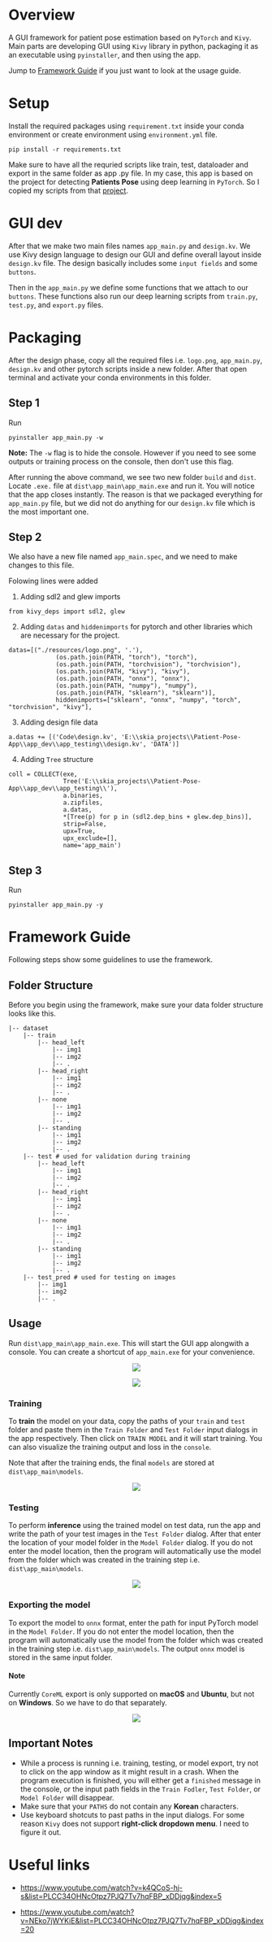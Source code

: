 # Overview
A GUI framework for patient pose estimation based on `PyTorch` and `Kivy`. Main parts are developing GUI using `Kivy` library in python, packaging it as an executable using `pyinstaller`, and then using the app.

Jump to [Framework Guide](#guide) if you just want to look at  the usage guide.

# Setup
Install the required packages using `requirement.txt` inside your conda environment or create environment using `environment.yml` file.
```console
pip install -r requirements.txt
```

Make sure to have all the requried scripts like train, test, dataloader and export in the same folder as app .py file. In my case, this app is based on the project for detecting **Patients Pose** using deep learning in `PyTorch`. So I copied my scripts from that [project](https://github.com/pytholic/Patient_Pose_Detection_Depth_Images/tree/main/Implementation).

# GUI dev
After that we make two main files names `app_main.py` and `design.kv`. We use Kivy design language to design our GUI and define overall layout inside `design.kv` file. The design basically includes some `input fields` and some `buttons`. 

Then in the `app_main.py` we define some functions that we attach to our `buttons`. These functions also run our deep learning scripts from `train.py`, `test.py`, and `export.py` files.

# Packaging
After the design phase, copy all the required files i.e. `logo.png`, `app_main.py`, `design.kv` and other pytorch scripts inside a new folder. After that open terminal and activate your conda environments in this folder.
## Step 1
Run 
```
pyinstaller app_main.py -w
```
**Note:** The `-w` flag is to hide the console. However if you need to see some outputs or training process on the console, then don't use this flag.

After running the above command, we see two new folder `build` and `dist`. Locate `.exe.` file at `dist\app_main\app_main.exe` and run it. You will notice that the app closes instantly. The reason is that we packaged everything for `app_main.py` file, but we did not do anything for our `design.kv` file which is the most important one.

## Step 2
We also have a new file named `app_main.spec`, and we need to make changes to this file. 

Folowing lines were added

1. Adding sdl2 and glew imports
```
from kivy_deps import sdl2, glew
```

2. Adding `datas` and `hiddenimports` for pytorch and other libraries which are necessary for the project.
```
datas=[("./resources/logo.png", '.'), 
             (os.path.join(PATH, "torch"), "torch"),
             (os.path.join(PATH, "torchvision"), "torchvision"),
             (os.path.join(PATH, "kivy"), "kivy"),
             (os.path.join(PATH, "onnx"), "onnx"),
             (os.path.join(PATH, "numpy"), "numpy"),
             (os.path.join(PATH, "sklearn"), "sklearn")],
             hiddenimports=["sklearn", "onnx", "numpy", "torch", "torchvision", "kivy"],
```

3. Adding design file data
```
a.datas += [('Code\design.kv', 'E:\\skia_projects\\Patient-Pose-App\\app_dev\\app_testing\\design.kv', 'DATA')]
```

4. Adding `Tree` structure
```
coll = COLLECT(exe,
               Tree('E:\\skia_projects\\Patient-Pose-App\\app_dev\\app_testing\\'),
               a.binaries,
               a.zipfiles,
               a.datas, 
               *[Tree(p) for p in (sdl2.dep_bins + glew.dep_bins)],
               strip=False,
               upx=True,
               upx_exclude=[],
               name='app_main')
```

## Step 3
Run
```console
pyinstaller app_main.py -y
```

<a name="guide"></a>
# Framework Guide
Following steps show some guidelines to use the framework.

## Folder Structure
Before you begin using the framework, make sure your data folder structure looks like this.

```console
|-- dataset
    |-- train
        |-- head_left
            |-- img1
            |-- img2
            |-- .
        |-- head_right
            |-- img1
            |-- img2
            |-- .
        |-- none
            |-- img1
            |-- img2
            |-- .
        |-- standing
            |-- img1
            |-- img2 
            |-- .
    |-- test # used for validation during training
        |-- head_left
            |-- img1
            |-- img2
            |-- .
        |-- head_right
            |-- img1
            |-- img2
            |-- .
        |-- none
            |-- img1
            |-- img2
            |-- .
        |-- standing
            |-- img1
            |-- img2 
            |-- .
    |-- test_pred # used for testing on images
        |-- img1
        |-- img2
        |-- .
```

## Usage
Run `dist\app_main\app_main.exe`. This will start the GUI app alongwith a console. You can create a shortcut of `app_main.exe` for your convenience.
<p align="center">
  <img src="./assets/run_app.JPG">
</p>

<p align="center">
  <img src="./assets/main_page.JPG">
</p>

### Training
To **train** the model on your data, copy the paths of your `train` and `test` folder and paste them in the `Train Folder` and `Test Folder` input dialogs in the app respectively. Then click on `TRAIN MODEL` and it will start training. You can also visualize the training output and loss in the `console`.

Note that after the training ends, the final `models` are stored at `dist\app_main\models`.

<p align="center">
  <img src="./assets/train.JPG">
</p>

### Testing
To perform **inference** using the trained model on test data, run the app and write the path of your test images in the `Test Folder` dialog. After that enter the location of your model folder in the `Model Folder` dialog. If you do not enter the model location, then the program will automatically use the model from the folder which was created in the training step i.e. `dist\app_main\models`.

<p align="center">
  <img src="./assets/test.JPG">
</p>

### Exporting the model
To export the model to `onnx` format, enter the path for input PyTorch model in the `Model Folder`. If you do not enter the model location, then the program will automatically use the model from the folder which was created in the training step i.e. `dist\app_main\models`. The output `onnx` model is stored in the same input folder.
#### **Note**
Currently `CoreML` export is only supported on **macOS** and **Ubuntu**, but not on **Windows**. So we have to do that separately.

<p align="center">
  <img src="./assets/export.JPG">
</p>

## Important Notes
* While a process is running i.e. training, testing, or model export, try not to click on the app window as it might result in a crash. When the program execution is finished, you will either get a `finished` message in the console, or the input path fields in the `Train Fodler`, `Test Folder`, or `Model Folder` will disappear.
* Make sure that your `PATHS` do not contain any **Korean** characters.
* Use keyboard shotcuts to past paths in the input dialogs. For some reason `Kivy` does not support **right-click dropdown menu**. I need to figure it out.

# Useful links
* https://www.youtube.com/watch?v=k4QCoS-hj-s&list=PLCC34OHNcOtpz7PJQ7Tv7hqFBP_xDDjqg&index=5

* https://www.youtube.com/watch?v=NEko7jWYKiE&list=PLCC34OHNcOtpz7PJQ7Tv7hqFBP_xDDjqg&index=20
